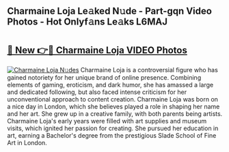 ## Charmaine Loja Le𝚊ked N𝚞de - Part-gqn Video Photos - Hot Onlyf𝚊ns Le𝚊ks L6MAJ

# <h2><a href="http://ab67761.deff.icu/?id=Charmaine+Loja">🔗 New 👉🔴 Charmaine Loja VIDEO Photos</a></h2>

[![Charmaine Loja N𝚞des](https://i.imgur.com/rIISA9y.gif)](http://ab67761.deff.icu/?id=Charmaine+Loja)
Charmaine Loja is a controversial figure who has gained notoriety for her unique brand of online presence. Combining elements of gaming, eroticism, and dark humor, she has amassed a large and dedicated following, but also faced intense criticism for her unconventional approach to content creation. Charmaine Loja was born on a nice day in London, which she believes played a role in shaping her name and her art. She grew up in a creative family, with both parents being artists. Charmaine Loja's early years were filled with art supplies and museum visits, which ignited her passion for creating. She pursued her education in art, earning a Bachelor's degree from the prestigious Slade School of Fine Art in London.
